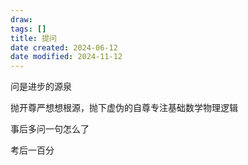 ```yaml
---
draw:
tags: []
title: 提问
date created: 2024-06-12
date modified: 2024-11-12
---
```


问是进步的源泉

抛开尊严想想根源，抛下虚伪的自尊专注基础数学物理逻辑

事后多问一句怎么了

考后一百分
